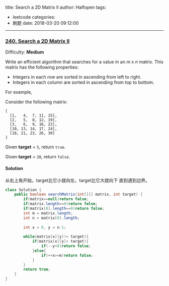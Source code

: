 title: Search a 2D Matrix II
author: Halfopen
tags:
  - leetcode
categories:
  - 刷题
date: 2018-03-20 09:12:00
---
### [240\. Search a 2D Matrix II](https://leetcode.com/problems/search-a-2d-matrix-ii/description/)

Difficulty: **Medium**



Write an efficient algorithm that searches for a value in an _m_ x _n_ matrix. This matrix has the following properties:

*   Integers in each row are sorted in ascending from left to right.
*   Integers in each column are sorted in ascending from top to bottom.

For example,

Consider the following matrix:

```
[
  [1,   4,  7, 11, 15],
  [2,   5,  8, 12, 19],
  [3,   6,  9, 16, 22],
  [10, 13, 14, 17, 24],
  [18, 21, 23, 26, 30]
]
```

Given **target** = `5`, return `true`.

Given **target** = `20`, return `false`.



#### Solution
从右上角开始，target比它小就向左，target比它大就向下
直到遇到边界。
```java
class Solution {
    public boolean searchMatrix(int[][] matrix, int target) {
        if(matrix==null)return false;
        if(matrix.length==0)return false;
        if(matrix[0].length==0)return false;
        int m = matrix.length;
        int n = matrix[0].length;
        
        int x = 0, y = n-1;
        
        while(matrix[x][y]!= target){ 
            if(matrix[x][y]> target){
                if(--y<0)return false;
            }else{
                if(++x>=m)return false;
            }
        }
        return true;
    }
}
```